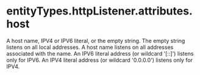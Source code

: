 # entityTypes.httpListener.attributes.host

A host name, IPV4 or IPV6 literal, or the empty string. The empty string listens on all local addresses. A host name listens on all addresses associated with the name. An IPV6 literal address (or wildcard '[::]') listens only for IPV6. An IPV4 literal address (or wildcard '0.0.0.0') listens only for IPV4.

